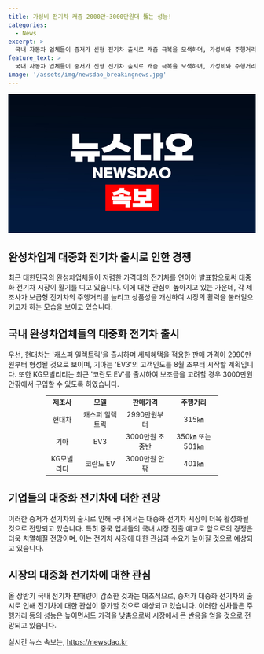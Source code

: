 ```yaml
---
title: 가성비 전기차 캐즘 2000만~3000만원대 뚫는 성능!
categories:
  - News
excerpt: >
  국내 자동차 업체들이 중저가 신형 전기차 출시로 캐즘 극복을 모색하며, 가성비와 주행거리 개선에 주력하고 있음. 현대차의 캐스퍼 일렉트릭과 기아의 EV3, KG모빌리티의 코란도 EV 출시 예정. 보조금 지원으로 2000만~3000만원대 가격대 제시, 주행거리도 개선돼 시장에서 호응 받을 전망. 중저가 전기차 시장 경쟁 치열, 중국 업체들의 국내 진출 예고로 관심 높아질 것으로 전망된다.
feature_text: >
  국내 자동차 업체들이 중저가 신형 전기차 출시로 캐즘 극복을 모색하며, 가성비와 주행거리 개선에 주력하고 있음. 현대차의 캐스퍼 일렉트릭과 기아의 EV3, KG모빌리티의 코란도 EV 출시 예정. 보조금 지원으로 2000만~3000만원대 가격대 제시, 주행거리도 개선돼 시장에서 호응 받을 전망. 중저가 전기차 시장 경쟁 치열, 중국 업체들의 국내 진출 예고로 관심 높아질 것으로 전망된다.
image: '/assets/img/newsdao_breakingnews.jpg'
---
```


<p><img src="/assets/img/newsdao_breakingnews.jpg" alt="pcversion 속보" /></p>

<h2 data-ke-size="size26">완성차업계 대중화 전기차 출시로 인한 경쟁</h2>

<p data-ke-size="size16">최근 대한민국의 완성차업체들이 저렴한 가격대의 전기차를 연이어 발표함으로써 대중화 전기차 시장이 활기를 띠고 있습니다. 이에 대한 관심이 높아지고 있는 가운데, 각 제조사가 보급형 전기차의 주행거리를 늘리고 상품성을 개선하여 시장의 활력을 불러일으키고자 하는 모습을 보이고 있습니다.</p>

<h2 data-ke-size="size26">국내 완성차업체들의 대중화 전기차 출시</h2>

<p data-ke-size="size16">우선, 현대차는 '캐스퍼 일렉트릭'을 출시하며 세제혜택을 적용한 판매 가격이 2990만원부터 형성될 것으로 보이며, 기아는 'EV3'의 고객인도를 8월 초부터 시작할 계획입니다. 또한 KG모빌리티는 최근 '코란도 EV'를 출시하여 보조금을 고려할 경우 3000만원 안팎에서 구입할 수 있도록 하였습니다.</p>

<table style="width: 70%; margin-left: auto; margin-right: auto;">
<tbody>
<tr>
<td style="text-align: center; height: 17px;"><b>제조사</b></td>
<td style="text-align: center; height: 17px;"><b>모델</b></td>
<td style="text-align: center; height: 17px;"><b>판매가격</b></td>
<td style="text-align: center; height: 17px;"><b>주행거리</b></td>
</tr>
<tr>
<td style="text-align: center; height: 17px;">현대차</td>
<td style="text-align: center; height: 17px;">캐스퍼 일렉트릭</td>
<td style="text-align: center; height: 17px;">2990만원부터</td>
<td style="text-align: center; height: 17px;">315㎞</td>
</tr>
<tr>
<td style="text-align: center; height: 17px;">기아</td>
<td style="text-align: center; height: 17px;">EV3</td>
<td style="text-align: center; height: 17px;">3000만원 초중반</td>
<td style="text-align: center; height: 17px;">350㎞ 또는 501㎞</td>
</tr>
<tr>
<td style="text-align: center; height: 17px;">KG모빌리티</td>
<td style="text-align: center; height: 17px;">코란도 EV</td>
<td style="text-align: center; height: 17px;">3000만원 안팎</td>
<td style="text-align: center; height: 17px;">401㎞</td>
</tr>
</tbody>
</table>

<h2 data-ke-size="size26">기업들의 대중화 전기차에 대한 전망</h2>

<p data-ke-size="size16">이러한 중저가 전기차의 출시로 인해 국내에서는 대중화 전기차 시장이 더욱 활성화될 것으로 전망되고 있습니다. 특히 중국 업체들의 국내 시장 진출 예고로 앞으로의 경쟁은 더욱 치열해질 전망이며, 이는 전기차 시장에 대한 관심과 수요가 높아질 것으로 예상되고 있습니다.</p>

<h2 data-ke-size="size26">시장의 대중화 전기차에 대한 관심</h2>

<p data-ke-size="size16">올 상반기 국내 전기차 판매량이 감소한 것과는 대조적으로, 중저가 대중화 전기차의 출시로 인해 전기차에 대한 관심이 증가할 것으로 예상되고 있습니다. 이러한 신차들은 주행거리 등의 성능은 높이면서도 가격을 낮춤으로써 시장에서 큰 반응을 얻을 것으로 전망되고 있습니다.</p>
실시간 뉴스 속보는, <a href="https://newsdao.kr" rel="dofollow">https://newsdao.kr</a>


